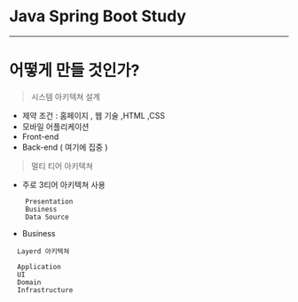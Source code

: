 # Java Spring Boot Study
* * *

# 어떻게 만들 것인가?
> 시스템 아키텍쳐 설계
  - 제약 조건 : 홈페이지 , 웹 기술 ,HTML ,CSS
  - 모바일 어플리케이션
  - Front-end
  - Back-end ( 여기에 집중 )
  
> 멀티 티어 아키텍쳐 
  - 주로 3티어 아키텍쳐 사용
  ``` 
      Presentation
      Business
      Data Source 
  ```
   - Business
   ```
     Layerd 아키텍쳐
     
     Application 
     UI
     Domain
     Infrastructure
   ```
      
